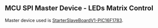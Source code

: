 ## MCU SPI Master Device - LEDs Matrix Control

Master device used is [StarterSlaveBoardV1-PIC16F1783](https://github.com/i9Workshop/Tutorials-Microchip-XC8).
<br/>
